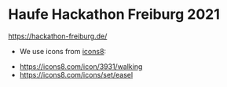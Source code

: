 # Haufe Hackathon Freiburg 2021
https://hackathon-freiburg.de/

* We use icons from [icons8](https://icons8.com):
- https://icons8.com/icon/3931/walking
- https://icons8.com/icons/set/easel